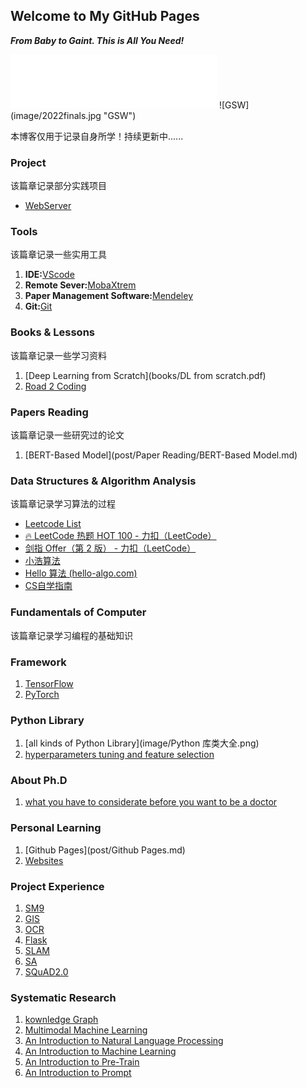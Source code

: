 ## Welcome to My GitHub Pages
***From Baby to Gaint. This is All You Need!***
<iframe frameborder="no" border="0" marginwidth="0" marginheight="0" width=330 height=86 src="//music.163.com/outchain/player?type=2&id=22712636&auto=1&height=66"></iframe>
![GSW](image/2022finals.jpg "GSW")

本博客仅用于记录自身所学！持续更新中......

### Project
该篇章记录部分实践项目
- [WebServer](post\Project\WebServer.md)


### Tools
该篇章记录一些实用工具
1. **IDE:**[VScode](https://blog.csdn.net/weixin_50821119/article/details/110528064)
2. **Remote Sever:**[MobaXtrem](https://mobaxterm.mobatek.net/)
3. **Paper Management Software:**[Mendeley](https://www.mendeley.com/)
4. **Git:**[Git](post\Tools\Git.md)



### Books & Lessons
该篇章记录一些学习资料
1. [Deep Learning from Scratch](books/DL from scratch.pdf) 
2. [Road 2 Coding](https://r2coding.com)


### Papers Reading
该篇章记录一些研究过的论文
1. [BERT-Based Model](post/Paper Reading/BERT-Based Model.md)

### Data Structures & Algorithm Analysis
该篇章记录学习算法的过程
- [Leetcode List](https://motley-eoraptor-5f4.notion.site/6c292f85ec6145fe94b5c6afaf733728?v=96fee6ad543641a1911fe66dcb6b444c)
- [🔥 LeetCode 热题 HOT 100 - 力扣（LeetCode）](https://leetcode.cn/problem-list/2cktkvj/)
- [剑指 Offer（第 2 版） - 力扣（LeetCode）](https://leetcode.cn/problem-list/xb9nqhhg/)
- [小浩算法](https://www.geekxh.com/)
- [Hello 算法 (hello-algo.com)](https://www.hello-algo.com/)
- [CS自学指南](https://csdiy.wiki/)

### Fundamentals of Computer
该篇章记录学习编程的基础知识

### Framework
1. [TensorFlow](post/Framework/TensorFlow.md)
2. [PyTorch](post/Framework/PyTorch.md)

### Python Library
1. [all kinds of Python Library](image/Python 库类大全.png)
2. [hyperparameters tuning and feature selection](https://github.com/rodrigo-arenas/Sklearn-genetic-opt)

### About Ph.D
1. [what you have to considerate before you want to be a doctor ](https://gong.ustc.edu.cn/2022/0107/c21173a559545/page.htm)

### Personal Learning
1. [Github Pages](post/Github Pages.md)
2. [Websites](post/Websites.md)

### Project Experience
1. [SM9]()
2. [GIS]()
3. [OCR]()
4. [Flask]()
5. [SLAM]()
6. [SA]()
7. [SQuAD2.0]()

### Systematic Research
1. [kownledge Graph](post/KG.md)
2. [Multimodal Machine Learning](post/MMML.md)
3. [An Introduction to Natural Language Processing](post/NLP.md)
4. [An Introduction to Machine Learning](post/Deep%20learning.md)
5. [An Introduction to Pre-Train](post/Pre-train.md)
6. [An Introduction to Prompt](post/Prompt.md)
